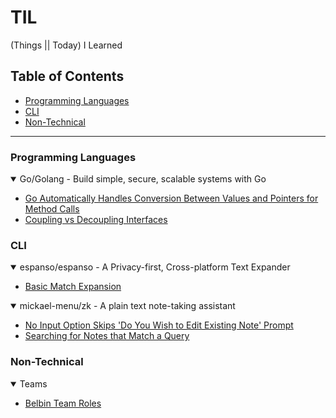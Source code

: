 # TIL

(Things || Today) I Learned

## Table of Contents

<!-- vim-markdown-toc GFM -->

* [Programming Languages](#programming-languages)
* [CLI](#cli)
* [Non-Technical](#non-technical)

<!-- vim-markdown-toc -->

---

### Programming Languages

<details open>
  <summary>Go/Golang - Build simple, secure, scalable systems with Go</summary>

  - [Go Automatically Handles Conversion Between Values and Pointers for Method Calls](./go/go-automatically-handles-conversion-between-values-and-pointers-for-method-calls.md)
  - [Coupling vs Decoupling Interfaces](./go/coupling-vs-decoupling-interfaces.md)
</details>

### CLI

<details open>
  <summary>espanso/espanso - A Privacy-first, Cross-platform Text Expander</summary>

  - [Basic Match Expansion](./espanso/basic-match-expansion.md)
</details>

<details open>
  <summary>mickael-menu/zk - A plain text note-taking assistant</summary>

  - [No Input Option Skips 'Do You Wish to Edit Existing Note' Prompt](./zk/no-input-option-skips-do-you-wish-to-edit-existing-note-prompt.md)
  - [Searching for Notes that Match a Query](./zk/searching-for-notes-that-match-a-query.md)
</details>

### Non-Technical

<details open>
  <summary>Teams</summary>

  - [Belbin Team Roles](./career-development/belbin-team-roles.md)
</details>

